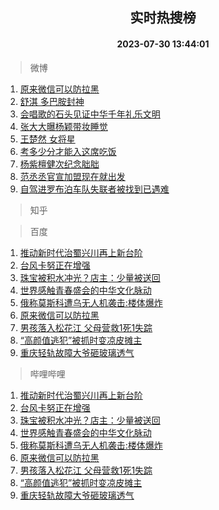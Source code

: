 <div align="center"><h2>实时热搜榜</h2><h4>2023-07-30 13:44:01</h4></div>

> 微博  

1. [原来微信可以防拉黑](https://s.weibo.com/weibo?q=%23%E5%8E%9F%E6%9D%A5%E5%BE%AE%E4%BF%A1%E5%8F%AF%E4%BB%A5%E9%98%B2%E6%8B%89%E9%BB%91%23&t=31&band_rank=1&Refer=top)<br />
2. [舒淇 多巴胺封神](https://s.weibo.com/weibo?q=%E8%88%92%E6%B7%87%20%E5%A4%9A%E5%B7%B4%E8%83%BA%E5%B0%81%E7%A5%9E&t=31&band_rank=2&Refer=top)<br />
3. [会唱歌的石头见证中华千年礼乐文明](https://s.weibo.com/weibo?q=%23%E4%BC%9A%E5%94%B1%E6%AD%8C%E7%9A%84%E7%9F%B3%E5%A4%B4%E8%A7%81%E8%AF%81%E4%B8%AD%E5%8D%8E%E5%8D%83%E5%B9%B4%E7%A4%BC%E4%B9%90%E6%96%87%E6%98%8E%23&t=31&band_rank=3&Refer=top)<br />
4. [张大大曝杨颖带妆睡觉](https://s.weibo.com/weibo?q=%23%E5%BC%A0%E5%A4%A7%E5%A4%A7%E6%9B%9D%E6%9D%A8%E9%A2%96%E5%B8%A6%E5%A6%86%E7%9D%A1%E8%A7%89%23&t=31&band_rank=4&Refer=top)<br />
5. [王楚然 女将星](https://s.weibo.com/weibo?q=%E7%8E%8B%E6%A5%9A%E7%84%B6%20%E5%A5%B3%E5%B0%86%E6%98%9F&t=31&band_rank=5&Refer=top)<br />
6. [考多少分才能入这席吃饭](https://s.weibo.com/weibo?q=%23%E8%80%83%E5%A4%9A%E5%B0%91%E5%88%86%E6%89%8D%E8%83%BD%E5%85%A5%E8%BF%99%E5%B8%AD%E5%90%83%E9%A5%AD%23&t=31&band_rank=6&Refer=top)<br />
7. [杨紫檀健次纪念胐胐](https://s.weibo.com/weibo?q=%23%E6%9D%A8%E7%B4%AB%E6%AA%80%E5%81%A5%E6%AC%A1%E7%BA%AA%E5%BF%B5%E8%83%90%E8%83%90%23&t=31&band_rank=7&Refer=top)<br />
8. [范丞丞官宣加盟现在就出发](https://s.weibo.com/weibo?q=%23%E8%8C%83%E4%B8%9E%E4%B8%9E%E5%AE%98%E5%AE%A3%E5%8A%A0%E7%9B%9F%E7%8E%B0%E5%9C%A8%E5%B0%B1%E5%87%BA%E5%8F%91%23&t=31&band_rank=8&Refer=top)<br />
9. [自驾进罗布泊车队失联者被找到已遇难](https://s.weibo.com/weibo?q=%23%E8%87%AA%E9%A9%BE%E8%BF%9B%E7%BD%97%E5%B8%83%E6%B3%8A%E8%BD%A6%E9%98%9F%E5%A4%B1%E8%81%94%E8%80%85%E8%A2%AB%E6%89%BE%E5%88%B0%E5%B7%B2%E9%81%87%E9%9A%BE%23&t=31&band_rank=9&Refer=top)<br />

> 知乎  


> 百度  

1. [推动新时代治蜀兴川再上新台阶](https://www.baidu.com/s?wd=%E6%8E%A8%E5%8A%A8%E6%96%B0%E6%97%B6%E4%BB%A3%E6%B2%BB%E8%9C%80%E5%85%B4%E5%B7%9D%E5%86%8D%E4%B8%8A%E6%96%B0%E5%8F%B0%E9%98%B6&sa=fyb_news&rsv_dl=fyb_news)<br />
2. [台风卡努正在增强](https://www.baidu.com/s?wd=%E5%8F%B0%E9%A3%8E%E5%8D%A1%E5%8A%AA%E6%AD%A3%E5%9C%A8%E5%A2%9E%E5%BC%BA&sa=fyb_news&rsv_dl=fyb_news)<br />
3. [珠宝被积水冲光？店主：少量被送回](https://www.baidu.com/s?wd=%E7%8F%A0%E5%AE%9D%E8%A2%AB%E7%A7%AF%E6%B0%B4%E5%86%B2%E5%85%89%EF%BC%9F%E5%BA%97%E4%B8%BB%EF%BC%9A%E5%B0%91%E9%87%8F%E8%A2%AB%E9%80%81%E5%9B%9E&sa=fyb_news&rsv_dl=fyb_news)<br />
4. [世界感触青春盛会的中华文化脉动](https://www.baidu.com/s?wd=%E4%B8%96%E7%95%8C%E6%84%9F%E8%A7%A6%E9%9D%92%E6%98%A5%E7%9B%9B%E4%BC%9A%E7%9A%84%E4%B8%AD%E5%8D%8E%E6%96%87%E5%8C%96%E8%84%89%E5%8A%A8&sa=fyb_news&rsv_dl=fyb_news)<br />
5. [俄称莫斯科遭乌无人机袭击:楼体爆炸](https://www.baidu.com/s?wd=%E4%BF%84%E7%A7%B0%E8%8E%AB%E6%96%AF%E7%A7%91%E9%81%AD%E4%B9%8C%E6%97%A0%E4%BA%BA%E6%9C%BA%E8%A2%AD%E5%87%BB%3A%E6%A5%BC%E4%BD%93%E7%88%86%E7%82%B8&sa=fyb_news&rsv_dl=fyb_news)<br />
6. [原来微信可以防拉黑](https://www.baidu.com/s?wd=%E5%8E%9F%E6%9D%A5%E5%BE%AE%E4%BF%A1%E5%8F%AF%E4%BB%A5%E9%98%B2%E6%8B%89%E9%BB%91&sa=fyb_news&rsv_dl=fyb_news)<br />
7. [男孩落入松花江 父母营救1死1失踪](https://www.baidu.com/s?wd=%E7%94%B7%E5%AD%A9%E8%90%BD%E5%85%A5%E6%9D%BE%E8%8A%B1%E6%B1%9F+%E7%88%B6%E6%AF%8D%E8%90%A5%E6%95%911%E6%AD%BB1%E5%A4%B1%E8%B8%AA&sa=fyb_news&rsv_dl=fyb_news)<br />
8. [“高颜值逃犯”被抓时变凉皮摊主](https://www.baidu.com/s?wd=%E2%80%9C%E9%AB%98%E9%A2%9C%E5%80%BC%E9%80%83%E7%8A%AF%E2%80%9D%E8%A2%AB%E6%8A%93%E6%97%B6%E5%8F%98%E5%87%89%E7%9A%AE%E6%91%8A%E4%B8%BB&sa=fyb_news&rsv_dl=fyb_news)<br />
9. [重庆轻轨故障大爷砸玻璃透气](https://www.baidu.com/s?wd=%E9%87%8D%E5%BA%86%E8%BD%BB%E8%BD%A8%E6%95%85%E9%9A%9C%E5%A4%A7%E7%88%B7%E7%A0%B8%E7%8E%BB%E7%92%83%E9%80%8F%E6%B0%94&sa=fyb_news&rsv_dl=fyb_news)<br />

> 哔哩哔哩  

1. [推动新时代治蜀兴川再上新台阶](https://www.baidu.com/s?wd=%E6%8E%A8%E5%8A%A8%E6%96%B0%E6%97%B6%E4%BB%A3%E6%B2%BB%E8%9C%80%E5%85%B4%E5%B7%9D%E5%86%8D%E4%B8%8A%E6%96%B0%E5%8F%B0%E9%98%B6&sa=fyb_news&rsv_dl=fyb_news)<br />
2. [台风卡努正在增强](https://www.baidu.com/s?wd=%E5%8F%B0%E9%A3%8E%E5%8D%A1%E5%8A%AA%E6%AD%A3%E5%9C%A8%E5%A2%9E%E5%BC%BA&sa=fyb_news&rsv_dl=fyb_news)<br />
3. [珠宝被积水冲光？店主：少量被送回](https://www.baidu.com/s?wd=%E7%8F%A0%E5%AE%9D%E8%A2%AB%E7%A7%AF%E6%B0%B4%E5%86%B2%E5%85%89%EF%BC%9F%E5%BA%97%E4%B8%BB%EF%BC%9A%E5%B0%91%E9%87%8F%E8%A2%AB%E9%80%81%E5%9B%9E&sa=fyb_news&rsv_dl=fyb_news)<br />
4. [世界感触青春盛会的中华文化脉动](https://www.baidu.com/s?wd=%E4%B8%96%E7%95%8C%E6%84%9F%E8%A7%A6%E9%9D%92%E6%98%A5%E7%9B%9B%E4%BC%9A%E7%9A%84%E4%B8%AD%E5%8D%8E%E6%96%87%E5%8C%96%E8%84%89%E5%8A%A8&sa=fyb_news&rsv_dl=fyb_news)<br />
5. [俄称莫斯科遭乌无人机袭击:楼体爆炸](https://www.baidu.com/s?wd=%E4%BF%84%E7%A7%B0%E8%8E%AB%E6%96%AF%E7%A7%91%E9%81%AD%E4%B9%8C%E6%97%A0%E4%BA%BA%E6%9C%BA%E8%A2%AD%E5%87%BB%3A%E6%A5%BC%E4%BD%93%E7%88%86%E7%82%B8&sa=fyb_news&rsv_dl=fyb_news)<br />
6. [原来微信可以防拉黑](https://www.baidu.com/s?wd=%E5%8E%9F%E6%9D%A5%E5%BE%AE%E4%BF%A1%E5%8F%AF%E4%BB%A5%E9%98%B2%E6%8B%89%E9%BB%91&sa=fyb_news&rsv_dl=fyb_news)<br />
7. [男孩落入松花江 父母营救1死1失踪](https://www.baidu.com/s?wd=%E7%94%B7%E5%AD%A9%E8%90%BD%E5%85%A5%E6%9D%BE%E8%8A%B1%E6%B1%9F+%E7%88%B6%E6%AF%8D%E8%90%A5%E6%95%911%E6%AD%BB1%E5%A4%B1%E8%B8%AA&sa=fyb_news&rsv_dl=fyb_news)<br />
8. [“高颜值逃犯”被抓时变凉皮摊主](https://www.baidu.com/s?wd=%E2%80%9C%E9%AB%98%E9%A2%9C%E5%80%BC%E9%80%83%E7%8A%AF%E2%80%9D%E8%A2%AB%E6%8A%93%E6%97%B6%E5%8F%98%E5%87%89%E7%9A%AE%E6%91%8A%E4%B8%BB&sa=fyb_news&rsv_dl=fyb_news)<br />
9. [重庆轻轨故障大爷砸玻璃透气](https://www.baidu.com/s?wd=%E9%87%8D%E5%BA%86%E8%BD%BB%E8%BD%A8%E6%95%85%E9%9A%9C%E5%A4%A7%E7%88%B7%E7%A0%B8%E7%8E%BB%E7%92%83%E9%80%8F%E6%B0%94&sa=fyb_news&rsv_dl=fyb_news)<br />
